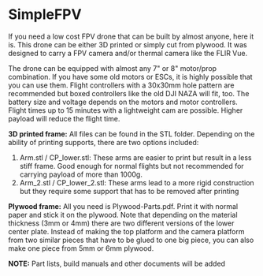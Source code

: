 # SimpleFPV

If you need a low cost FPV drone that can be built by almost anyone, here it is. 
This drone can be either 3D printed or simply cut from plywood. It was designed to carry a FPV camera and/or thermal camera like the FLIR Vue.

The drone can be equipped with almost any 7" or 8" motor/prop combination. If you have some old motors or ESCs, it is highly possible that you can use them. Flight controllers with a 30x30mm hole pattern are recommended but boxed controllers like the old DJI NAZA will fit, too. The battery size and voltage depends on the motors and motor controllers. Flight times up to 15 minutes with a lightweight cam are possible. Higher payload will reduce the flight time.

**3D printed frame:**
All files can be found in the STL folder. Depending on the ability of printing supports, there are two options included:
1) Arm.stl / CP_lower.stl: These arms are easier to print but result in a less stiff frame. Good enough for normal flights but not recommended for carrying payload of more than 1000g.
2) Arm_2.stl / CP_lower_2.stl: These arms lead to a more rigid construction but they require some support that has to be removed after printing

**Plywood frame:**
All you need is Plywood-Parts.pdf. Print it with normal paper and stick it on the plywood. Note that depending on the material thickness (3mm or 4mm) there are two different versions of the lower center plate. Instead of making the top platform and the camera platform from two similar pieces that have to be glued to one big piece, you can also make one piece from 5mm or 6mm plywood.

**NOTE:**
Part lists, build manuals and other documents will be added
